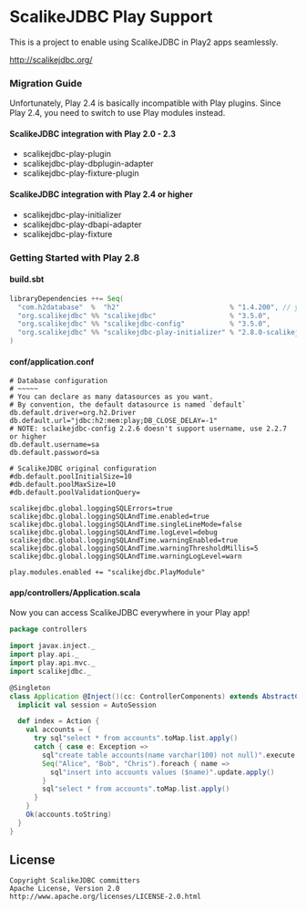 # ScalikeJDBC Play Support

This is a project to enable using ScalikeJDBC in Play2 apps seamlessly.

http://scalikejdbc.org/

### Migration Guide

Unfortunately, Play 2.4 is basically incompatible with Play plugins. Since Play 2.4, you need to switch to use Play modules instead.

#### ScalikeJDBC integration with Play 2.0 - 2.3

- scalikejdbc-play-plugin
- scalikejdbc-play-dbplugin-adapter
- scalikejdbc-play-fixture-plugin

#### ScalikeJDBC integration with Play 2.4 or higher

- scalikejdbc-play-initializer
- scalikejdbc-play-dbapi-adapter
- scalikejdbc-play-fixture

### Getting Started with Play 2.8

#### build.sbt

```scala
libraryDependencies ++= Seq(
  "com.h2database"  %  "h2"                           % "1.4.200", // your jdbc driver here
  "org.scalikejdbc" %% "scalikejdbc"                  % "3.5.0",
  "org.scalikejdbc" %% "scalikejdbc-config"           % "3.5.0",
  "org.scalikejdbc" %% "scalikejdbc-play-initializer" % "2.8.0-scalikejdbc-3.5"
)
```

#### conf/application.conf

```
# Database configuration
# ~~~~~
# You can declare as many datasources as you want.
# By convention, the default datasource is named `default`
db.default.driver=org.h2.Driver
db.default.url="jdbc:h2:mem:play;DB_CLOSE_DELAY=-1"
# NOTE: sclaikejdbc-config 2.2.6 doesn't support username, use 2.2.7 or higher
db.default.username=sa
db.default.password=sa

# ScalikeJDBC original configuration
#db.default.poolInitialSize=10
#db.default.poolMaxSize=10
#db.default.poolValidationQuery=

scalikejdbc.global.loggingSQLErrors=true
scalikejdbc.global.loggingSQLAndTime.enabled=true
scalikejdbc.global.loggingSQLAndTime.singleLineMode=false
scalikejdbc.global.loggingSQLAndTime.logLevel=debug
scalikejdbc.global.loggingSQLAndTime.warningEnabled=true
scalikejdbc.global.loggingSQLAndTime.warningThresholdMillis=5
scalikejdbc.global.loggingSQLAndTime.warningLogLevel=warn

play.modules.enabled += "scalikejdbc.PlayModule"
```

#### app/controllers/Application.scala

Now you can access ScalikeJDBC everywhere in your Play app!

```scala
package controllers

import javax.inject._
import play.api._
import play.api.mvc._
import scalikejdbc._

@Singleton
class Application @Inject()(cc: ControllerComponents) extends AbstractController(cc) {
  implicit val session = AutoSession

  def index = Action {
    val accounts = {
      try sql"select * from accounts".toMap.list.apply()
      catch { case e: Exception =>
        sql"create table accounts(name varchar(100) not null)".execute.apply()
        Seq("Alice", "Bob", "Chris").foreach { name =>
          sql"insert into accounts values ($name)".update.apply()
        }
        sql"select * from accounts".toMap.list.apply()
      }
    }
    Ok(accounts.toString)
  }
}
```

## License

```
Copyright ScalikeJDBC committers
Apache License, Version 2.0
http://www.apache.org/licenses/LICENSE-2.0.html
```
